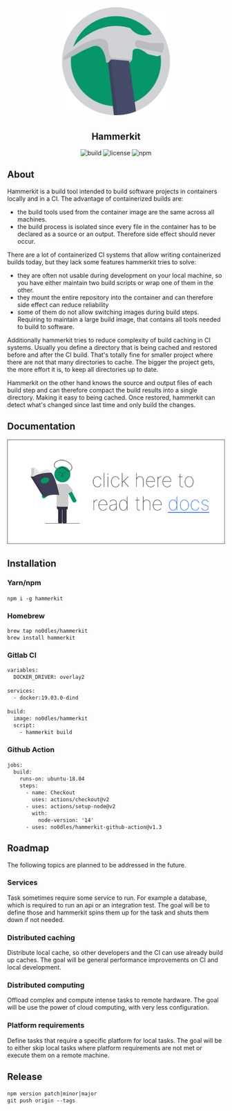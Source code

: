 <h1 align="center">
  <img src="docs/hammerkit.png" alt="hammerkit" width="250">
</h1>
<h2 align="center">Hammerkit</h2>

<p align='center'>
  <img alt='build' src='https://img.shields.io/github/workflow/status/no0dles/hammerkit/master'>
  <img alt='license' src='https://img.shields.io/npm/l/hammerkit'>
  <img alt='npm' src='https://img.shields.io/npm/v/hammerkit'>
</p>

## About

Hammerkit is a build tool intended to build software projects in containers locally and in a CI. The advantage of containerized builds are:
- the build tools used from the container image are the same across all machines.
- the build process is isolated since every file in the container has to be declared as a source or an output. Therefore side effect should never occur.

There are a lot of containerized CI systems that allow writing containerized builds today, but they lack some features hammerkit tries to solve:
- they are often not usable during development on your local machine, so you have either maintain two build scripts or wrap one of them in the other.
- they mount the entire repository into the container and can therefore side effect can reduce reliability
- some of them do not allow switching images during build steps. Requiring to maintain a large build image, that contains all tools needed to build to software.

Additionally hammerkit tries to reduce complexity of build caching in CI systems. Usually you define a directory that is being cached and restored before and after the CI build. That's totally fine for smaller project where there are not that many directories to cache. The bigger the project gets, the more effort it is, to keep all directories up to date.

Hammerkit on the other hand knows the source and output files of each build step and can therefore compact the build results into a single directory. Making it easy to being cached. Once restored, hammerkit can detect what's changed since last time and only build the changes.

## Documentation
<a href="https://no0dles.gitbook.io/hammerkit">
    <img src="docs/read_the_docs.png" alt="docs">
</a>

## Installation

### Yarn/npm
```npm i -g hammerkit```

### Homebrew
```
brew tap no0dles/hammerkit
brew install hammerkit
```

### Gitlab CI
```
variables:
  DOCKER_DRIVER: overlay2

services:
  - docker:19.03.0-dind

build:
  image: no0dles/hammerkit
  script:
    - hammerkit build
```

### Github Action
```
jobs:
  build:
    runs-on: ubuntu-18.04
    steps:
      - name: Checkout
        uses: actions/checkout@v2
      - uses: actions/setup-node@v2
        with:
          node-version: '14'
      - uses: no0dles/hammerkit-github-action@v1.3
```

## Roadmap
The following topics are planned to be addressed in the future.

### Services
Task sometimes require some service to run. 
For example a database, which is required to run an api or an integration test.
The goal will be to define those and hammerkit spins them up for the task and shuts them down if not needed. 

### Distributed caching
Distribute local cache, so other developers and the CI can use already build up caches.
The goal will be general performance improvements on CI and local development.

### Distributed computing
Offload complex and compute intense tasks to remote hardware.
The goal will be use the power of cloud computing, with very less configuration.

### Platform requirements
Define tasks that require a specific platform for local tasks.
The goal will be to either skip local tasks where platform requirements are not met or execute them on a remote machine.


## Release
```
npm version patch|minor|major
git push origin --tags
```
